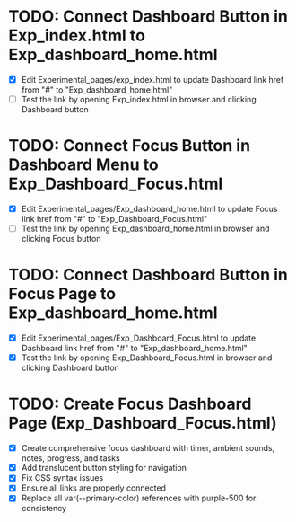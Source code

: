 # TODO: Connect Dashboard Button in Exp_index.html to Exp_dashboard_home.html

- [x] Edit Experimental_pages/exp_index.html to update Dashboard link href from "#" to "Exp_dashboard_home.html"
- [ ] Test the link by opening Exp_index.html in browser and clicking Dashboard button

# TODO: Connect Focus Button in Dashboard Menu to Exp_Dashboard_Focus.html

- [x] Edit Experimental_pages/Exp_dashboard_home.html to update Focus link href from "#" to "Exp_Dashboard_Focus.html"
- [ ] Test the link by opening Exp_dashboard_home.html in browser and clicking Focus button

# TODO: Connect Dashboard Button in Focus Page to Exp_dashboard_home.html

- [x] Edit Experimental_pages/Exp_Dashboard_Focus.html to update Dashboard link href from "#" to "Exp_dashboard_home.html"
- [x] Test the link by opening Exp_Dashboard_Focus.html in browser and clicking Dashboard button

# TODO: Create Focus Dashboard Page (Exp_Dashboard_Focus.html)

- [x] Create comprehensive focus dashboard with timer, ambient sounds, notes, progress, and tasks
- [x] Add translucent button styling for navigation
- [x] Fix CSS syntax issues
- [x] Ensure all links are properly connected
- [x] Replace all var(--primary-color) references with purple-500 for consistency
